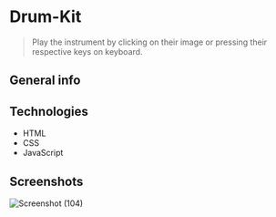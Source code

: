 # Drum-Kit
> Play the instrument by clicking on their image or pressing their respective keys on keyboard.

## General info


## Technologies
* HTML
* CSS
* JavaScript

## Screenshots
![Screenshot (104)](https://user-images.githubusercontent.com/82159394/116845431-76074780-ac03-11eb-9cc8-ed8c87acf1b0.png)



